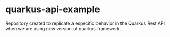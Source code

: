 # quarkus-api-example
Repository created to replicate a especific behavior in the Quarkus Rest API when we are using new version of quarkus framework.
